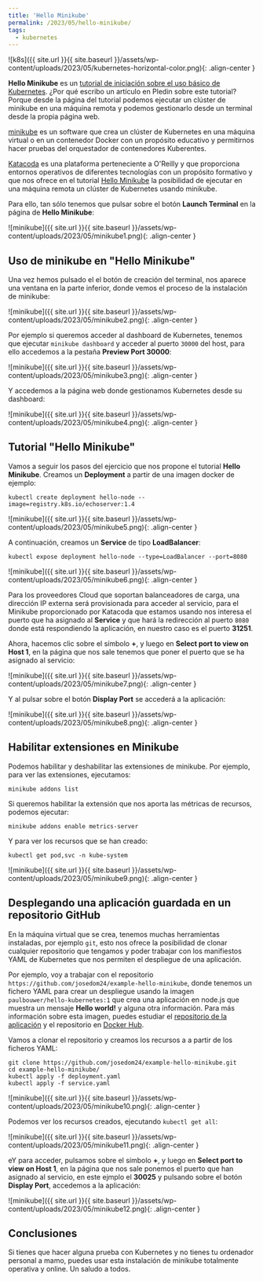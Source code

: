 ```yaml
---
title: 'Hello Minikube'
permalink: /2023/05/hello-minikube/
tags:
  - kubernetes
---
```


![k8s]({{ site.url }}{{ site.baseurl }}/assets/wp-content/uploads/2023/05/kubernetes-horizontal-color.png){: .align-center }


**Hello Minikube** es un [tutorial de iniciación sobre el uso básico de Kubernetes](https://kubernetes.io/es/docs/tutorials/hello-minikube/). ¿Por qué escribo un artículo en Pledin sobre este tutorial? Porque desde la página del tutorial podemos ejecutar un clúster de minikube en una máquina remota y podemos gestionarlo desde un terminal desde la propia página web.

[minikube](https://minikube.sigs.k8s.io/docs/start/) es un software que crea un clúster de Kubernetes en una máquina virtual o en un contenedor Docker con un propósito educativo y permitirnos hacer pruebas del orquestador de contenedores Kuberentes.

[Katacoda](https://www.oreilly.com/online-learning/leveraging-katacoda-technology.html) es una plataforma perteneciente a O'Reilly y que proporciona entornos operativos de diferentes tecnologías con un propósito formativo y que nos ofrece en el tutorial [Hello Minikube](https://kubernetes.io/es/docs/tutorials/hello-minikube/) la posibilidad de ejecutar en una máquina remota un clúster de Kubernetes usando minikube.

Para ello, tan sólo tenemos que pulsar sobre el botón **Launch Terminal** en la página de **Hello Minikube**:

![minikube]({{ site.url }}{{ site.baseurl }}/assets/wp-content/uploads/2023/05/minikube1.png){: .align-center }

<!--more-->

## Uso de minikube en "Hello Minikube"

Una vez hemos pulsado el el botón de creación del terminal, nos aparece una ventana en la parte inferior, donde vemos el proceso de la instalación de minikube:

![minikube]({{ site.url }}{{ site.baseurl }}/assets/wp-content/uploads/2023/05/minikube2.png){: .align-center }

Por ejemplo si queremos acceder al dashboard de Kubernetes, tenemos que ejecutar `minikube dashboard` y acceder al puerto `30000` del host, para ello accedemos a la pestaña **Preview Port 30000**:

![minikube]({{ site.url }}{{ site.baseurl }}/assets/wp-content/uploads/2023/05/minikube3.png){: .align-center }

Y accedemos a la página web donde gestionamos Kubernetes desde su dashboard:

![minikube]({{ site.url }}{{ site.baseurl }}/assets/wp-content/uploads/2023/05/minikube4.png){: .align-center }

## Tutorial "Hello Minikube"

Vamos a seguir los pasos del ejercicio que nos propone el tutorial **Hello Minikube**. Creamos un **Deployment** a partir de una imagen docker de ejemplo:

	kubectl create deployment hello-node --image=registry.k8s.io/echoserver:1.4

![minikube]({{ site.url }}{{ site.baseurl }}/assets/wp-content/uploads/2023/05/minikube5.png){: .align-center }

A continuación, creamos un **Service** de tipo **LoadBalancer**:

	kubectl expose deployment hello-node --type=LoadBalancer --port=8080

![minikube]({{ site.url }}{{ site.baseurl }}/assets/wp-content/uploads/2023/05/minikube6.png){: .align-center }

Para los proveedores Cloud que soportan balanceadores de carga, una dirección IP externa será provisionada para acceder al servicio, para el Minikube proporcionado por Katacoda que estamos usando nos interesa el puerto que ha asignado al **Service** y que hará la redirección al puerto `8080` donde está respondiendo la aplicación, en nuestro caso es el puerto  **31251**.

Ahora, hacemos clic sobre el símbolo **+**, y luego en **Select port to view on Host 1**, en la página que nos sale tenemos que poner el puerto que se ha asignado al servicio:

![minikube]({{ site.url }}{{ site.baseurl }}/assets/wp-content/uploads/2023/05/minikube7.png){: .align-center }

Y al pulsar sobre el botón **Display Port** se accederá a la aplicación:

![minikube]({{ site.url }}{{ site.baseurl }}/assets/wp-content/uploads/2023/05/minikube8.png){: .align-center }

## Habilitar extensiones en Minikube

Podemos habilitar y deshabilitar las extensiones de minikube. Por ejemplo, para ver las extensiones, ejecutamos:

	minikube addons list

Si queremos habilitar la extensión que nos aporta las métricas de recursos, podemos ejecutar:

	minikube addons enable metrics-server

Y para ver los recursos que se han creado:

	kubectl get pod,svc -n kube-system

![minikube]({{ site.url }}{{ site.baseurl }}/assets/wp-content/uploads/2023/05/minikube9.png){: .align-center }

## Desplegando una aplicación guardada en un repositorio GitHub

En la máquina virtual que se crea, tenemos muchas herramientas instaladas, por ejemplo `git`, esto nos ofrece la posibilidad de clonar cualquier repositorio que tengamos y poder trabajar con los manifiestos YAML de Kubernetes que nos permiten el despliegue de una aplicación.

Por ejemplo, voy a trabajar con el repositorio `https://github.com/josedom24/example-hello-minikube`, donde tenemos un fichero YAML para crear un despliegue usando la imagen `paulbouwer/hello-kubernetes:1` que crea una aplicación en node.js que muestra un mensaje **Hello world!** y alguna otra información. Para más información sobre esta imagen, puedes estudiar el [repositorio de la aplicación](https://github.com/paulbouwer/hello-kubernetes) y el repositorio en [Docker Hub](https://hub.docker.com/r/paulbouwer/hello-kubernetes/).

Vamos a clonar el repositorio y creamos los recursos a a partir de los ficheros YAML:

	git clone https://github.com/josedom24/example-hello-minikube.git
	cd example-hello-minikube/
	kubectl apply -f deployment.yaml 
	kubectl apply -f service.yaml 

![minikube]({{ site.url }}{{ site.baseurl }}/assets/wp-content/uploads/2023/05/minikube10.png){: .align-center }

Podemos ver los recursos creados, ejecutando `kubectl get all`:

![minikube]({{ site.url }}{{ site.baseurl }}/assets/wp-content/uploads/2023/05/minikube11.png){: .align-center }

eY para acceder, pulsamos sobre el símbolo **+**, y luego en **Select port to view on Host 1**, en la página que nos sale ponemos el puerto que han asignado al servicio, en este ejmplo el **30025** y pulsando sobre el botón **Display Port**, accedemos a la aplicación:

![minikube]({{ site.url }}{{ site.baseurl }}/assets/wp-content/uploads/2023/05/minikube12.png){: .align-center }

## Conclusiones

Si tienes que hacer alguna prueba con Kubernetes y no tienes tu ordenador personal a mamo, puedes usar esta instalación de minikube totalmente operativa y online. Un saludo a todos.

